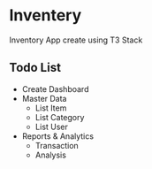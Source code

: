 # Inventery

Inventory App create using T3 Stack
## Todo List
- Create Dashboard
- Master Data
  - List Item
  - List Category
  - List User
- Reports & Analytics
  - Transaction
  - Analysis


